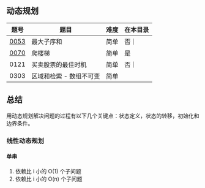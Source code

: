 ## 动态规划
|题号|题目|难度|在本目录|
|----|----|----|----|
|[0053](https://leetcode-cn.com/problems/maximum-subarray/)|最大子序和|简单|否｜
|[0070](https://leetcode-cn.com/problems/climbing-stairs/)|爬楼梯|简单|是|
|0121|买卖股票的最佳时机|简单|否｜
|0303|区域和检索 - 数组不可变|简单|

## 总结
用动态规划解决问题的过程有以下几个关键点：状态定义，状态的转移，初始化和边界条件。

### 线性动态规划

#### 单串
1. 依赖比 i 小的 O(1) 个子问题
2. 依赖比 i 小的 O(n) 个子问题